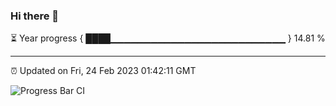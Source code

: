 ### Hi there 👋

⏳ Year progress { ████▁▁▁▁▁▁▁▁▁▁▁▁▁▁▁▁▁▁▁▁▁▁▁▁▁▁ } 14.81 %

---

⏰ Updated on Fri, 24 Feb 2023 01:42:11 GMT

![Progress Bar CI](https://github.com/ZhaoGui/ZhaoGui/workflows/Progress%20Bar%20CI/badge.svg)

